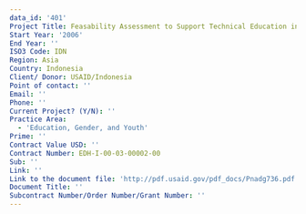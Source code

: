 ```yaml
---
data_id: '401'
Project Title: Feasability Assessment to Support Technical Education in Aech Province
Start Year: '2006'
End Year: ''
ISO3 Code: IDN
Region: Asia
Country: Indonesia
Client/ Donor: USAID/Indonesia
Point of contact: ''
Email: ''
Phone: ''
Current Project? (Y/N): ''
Practice Area:
  - 'Education, Gender, and Youth'
Prime: ''
Contract Value USD: ''
Contract Number: EDH-I-00-03-00002-00
Sub: ''
Link: ''
Link to the document file: 'http://pdf.usaid.gov/pdf_docs/Pnadg736.pdf'
Document Title: ''
Subcontract Number/Order Number/Grant Number: ''
---
```

